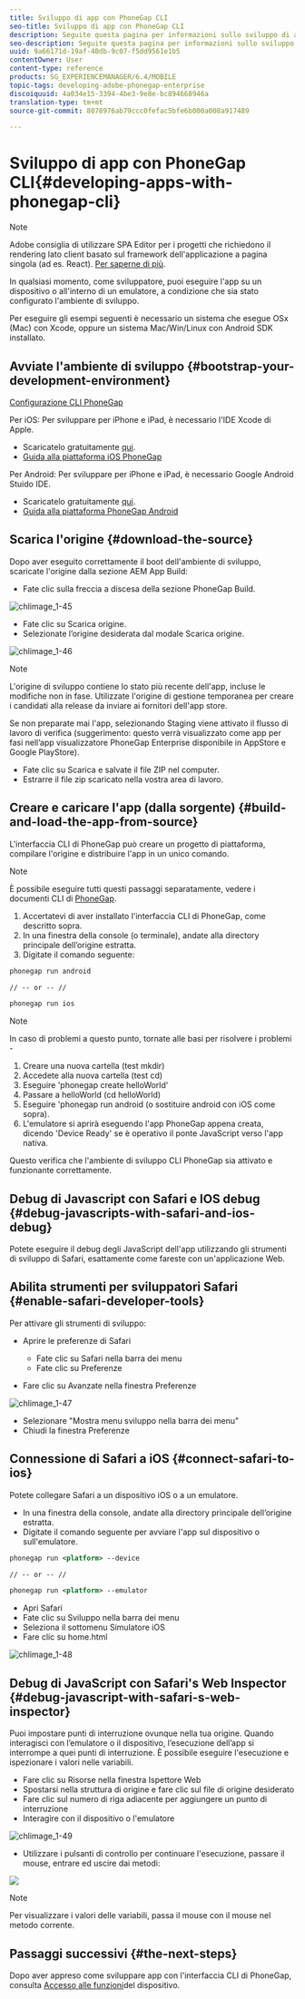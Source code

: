 ```yaml
---
title: Sviluppo di app con PhoneGap CLI
seo-title: Sviluppo di app con PhoneGap CLI
description: Seguite questa pagina per informazioni sullo sviluppo di app con PhoneGap CLI.
seo-description: Seguite questa pagina per informazioni sullo sviluppo di app con PhoneGap CLI.
uuid: 9a66171d-19af-40db-9c07-f5dd9561e1b5
contentOwner: User
content-type: reference
products: SG_EXPERIENCEMANAGER/6.4/MOBILE
topic-tags: developing-adobe-phonegap-enterprise
discoiquuid: 4a034e15-3394-4be3-9e8e-bc894668946a
translation-type: tm+mt
source-git-commit: 8078976ab79ccc0fefac5bfe6b000a008a917489

---
```



# Sviluppo di app con PhoneGap CLI{#developing-apps-with-phonegap-cli}

>[!NOTE]
>
>Adobe consiglia di utilizzare SPA Editor per i progetti che richiedono il rendering lato client basato sul framework dell&#39;applicazione a pagina singola (ad es. React). [Per saperne di più](/help/sites-developing/spa-overview.md).

In qualsiasi momento, come sviluppatore, puoi eseguire l&#39;app su un dispositivo o all&#39;interno di un emulatore, a condizione che sia stato configurato l&#39;ambiente di sviluppo.

Per eseguire gli esempi seguenti è necessario un sistema che esegue OSx (Mac) con Xcode, oppure un sistema Mac/Win/Linux con Android SDK installato.

## Avviate l&#39;ambiente di sviluppo {#bootstrap-your-development-environment}

[Configurazione CLI PhoneGap](https://docs.phonegap.com/en/4.0.0/guide_cli_index.md.html#The%20Command-Line%20Interface)

Per iOS: Per sviluppare per iPhone e iPad, è necessario l&#39;IDE Xcode di Apple.

* Scaricatelo gratuitamente [qui](https://developer.apple.com/xcode/downloads/).
* [Guida alla piattaforma iOS PhoneGap](https://docs.phonegap.com/en/4.0.0/guide_platforms_ios_index.md.html#iOS%20Platform%20Guide)

Per Android: Per sviluppare per iPhone e iPad, è necessario Google Android Stuido IDE.

* Scaricatelo gratuitamente [qui](https://developer.android.com/sdk/index.html).
* [Guida alla piattaforma PhoneGap Android](https://docs.phonegap.com/en/4.0.0/guide_platforms_android_index.md.html#Android%20Platform%20Guide)

## Scarica l&#39;origine {#download-the-source}

Dopo aver eseguito correttamente il boot dell&#39;ambiente di sviluppo, scaricate l&#39;origine dalla sezione AEM App Build:

* Fate clic sulla freccia a discesa della sezione PhoneGap Build.

![chlimage_1-45](assets/chlimage_1-45.png)

* Fate clic su Scarica origine.
* Selezionate l’origine desiderata dal modale Scarica origine.

![chlimage_1-46](assets/chlimage_1-46.png)

>[!NOTE]
>
>L&#39;origine di sviluppo contiene lo stato più recente dell&#39;app, incluse le modifiche non in fase. Utilizzate l&#39;origine di gestione temporanea per creare i candidati alla release da inviare ai fornitori dell&#39;app store.
>
>Se non preparate mai l&#39;app, selezionando Staging viene attivato il flusso di lavoro di verifica (suggerimento: questo verrà visualizzato come app per fasi nell’app visualizzatore PhoneGap Enterprise disponibile in AppStore e Google PlayStore).

* Fate clic su Scarica e salvate il file ZIP nel computer.
* Estrarre il file zip scaricato nella vostra area di lavoro.

## Creare e caricare l&#39;app (dalla sorgente) {#build-and-load-the-app-from-source}

L&#39;interfaccia CLI di PhoneGap può creare un progetto di piattaforma, compilare l&#39;origine e distribuire l&#39;app in un unico comando.

>[!NOTE]
>
>È possibile eseguire tutti questi passaggi separatamente, vedere i documenti CLI di [PhoneGap](https://phonegap.com/blog/2014/11/13/phonegap-cli-3-6-3/).

1. Accertatevi di aver installato l&#39;interfaccia CLI di PhoneGap, come descritto sopra.
1. In una finestra della console (o terminale), andate alla directory principale dell’origine estratta.
1. Digitate il comando seguente:

```xml
phonegap run android

// -- or -- //

phonegap run ios
```

>[!NOTE]
>
>In caso di problemi a questo punto, tornate alle basi per risolvere i problemi -
>
>1. Creare una nuova cartella (test mkdir)
>1. Accedete alla nuova cartella (test cd)
>1. Eseguire &#39;phonegap create helloWorld&#39;
>1. Passare a helloWorld (cd helloWorld)
>1. Eseguire &#39;phonegap run android (o sostituire android con iOS come sopra).
>1. L&#39;emulatore si aprirà eseguendo l&#39;app PhoneGap appena creata, dicendo &#39;Device Ready&#39; se è operativo il ponte JavaScript verso l&#39;app nativa.
>
>
Questo verifica che l&#39;ambiente di sviluppo CLI PhoneGap sia attivato e funzionante correttamente.

## Debug di Javascript con Safari e IOS debug {#debug-javascripts-with-safari-and-ios-debug}

Potete eseguire il debug degli JavaScript dell&#39;app utilizzando gli strumenti di sviluppo di Safari, esattamente come fareste con un&#39;applicazione Web.

## Abilita strumenti per sviluppatori Safari {#enable-safari-developer-tools}

Per attivare gli strumenti di sviluppo:

* Aprire le preferenze di Safari

   * Fate clic su Safari nella barra dei menu
   * Fate clic su Preferenze

* Fare clic su Avanzate nella finestra Preferenze

![chlimage_1-47](assets/chlimage_1-47.png)

* Selezionare &quot;Mostra menu sviluppo nella barra dei menu&quot;
* Chiudi la finestra Preferenze

## Connessione di Safari a iOS {#connect-safari-to-ios}

Potete collegare Safari a un dispositivo iOS o a un emulatore.

* In una finestra della console, andate alla directory principale dell’origine estratta.
* Digitate il comando seguente per avviare l&#39;app sul dispositivo o sull&#39;emulatore.

```xml
phonegap run <platform> --device

// -- or -- //

phonegap run <platform> --emulator
```

* Apri Safari
* Fate clic su Sviluppo nella barra dei menu
* Seleziona il sottomenu Simulatore iOS
* Fare clic su home.html

![chlimage_1-48](assets/chlimage_1-48.png)

## Debug di JavaScript con Safari&#39;s Web Inspector {#debug-javascript-with-safari-s-web-inspector}

Puoi impostare punti di interruzione ovunque nella tua origine. Quando interagisci con l’emulatore o il dispositivo, l’esecuzione dell’app si interrompe a quei punti di interruzione. È possibile eseguire l&#39;esecuzione e ispezionare i valori nelle variabili.

* Fare clic su Risorse nella finestra Ispettore Web
* Spostarsi nella struttura di origine e fare clic sul file di origine desiderato
* Fare clic sul numero di riga adiacente per aggiungere un punto di interruzione
* Interagire con il dispositivo o l&#39;emulatore

![chlimage_1-49](assets/chlimage_1-49.png)

* Utilizzare i pulsanti di controllo per continuare l&#39;esecuzione, passare il mouse, entrare ed uscire dai metodi:

![](do-not-localize/chlimage_1-4.png)

>[!NOTE]
>
>Per visualizzare i valori delle variabili, passa il mouse con il mouse nel metodo corrente.

## Passaggi successivi {#the-next-steps}

Dopo aver appreso come sviluppare app con l&#39;interfaccia CLI di PhoneGap, consulta [Accesso alle funzioni](/help/mobile/phonegap-access-device-features.md)del dispositivo.
